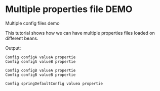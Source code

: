 
# Multiple properties file DEMO  
Multiple config files demo   
  
  This tutorial shows how we can have multiple properties files loaded on different beans.
  
 Output:
 
    Config configA valueA propertie
    Config configA valueB propertie
    
    Config configB valueA propertie
    Config configB valueB propertie
    
    Config springDefaultConfig valuea propertie 

